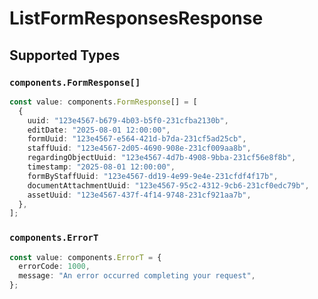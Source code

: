 # ListFormResponsesResponse


## Supported Types

### `components.FormResponse[]`

```typescript
const value: components.FormResponse[] = [
  {
    uuid: "123e4567-b679-4b03-b5f0-231cfba2130b",
    editDate: "2025-08-01 12:00:00",
    formUuid: "123e4567-e564-421d-b7da-231cf5ad25cb",
    staffUuid: "123e4567-2d05-4690-908e-231cf009aa8b",
    regardingObjectUuid: "123e4567-4d7b-4908-9bba-231cf56e8f8b",
    timestamp: "2025-08-01 12:00:00",
    formByStaffUuid: "123e4567-dd19-4e99-9e4e-231cfdf4f17b",
    documentAttachmentUuid: "123e4567-95c2-4312-9cb6-231cf0edc79b",
    assetUuid: "123e4567-437f-4f14-9748-231cf921aa7b",
  },
];
```

### `components.ErrorT`

```typescript
const value: components.ErrorT = {
  errorCode: 1000,
  message: "An error occurred completing your request",
};
```

